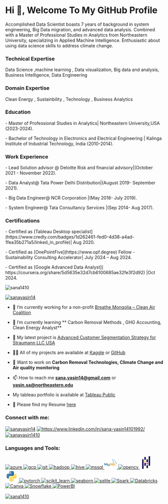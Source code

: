 <h1 align="left">Hi 👋, Welcome To My GitHub Profile</h1>
<p align="left">Accomplished Data Scientist boasts 7 years of background in system engineering, Big Data migration, and advanced data analysis. Combined with a Master of Professional Studies in Analytics from Northeastern University, specializing in Applied Machine Intelligence. Enthusiastic about using data science skills to address climate change.</p>

<h3 align="left">Technical Expertise</h3>
<p>Data Science ,machine learning , Data visualization, Big data and analysis, Business Intelligence, Data Engineering</p>

<h3 align="left">Domain Expertise</h3>
<p>Clean Energy , Sustainbility , Technology , Business Analytics</p>

<h3 align="left">Education</h3>
<p>- Master of Professional Studies in Analytics| Northeastern University,USA (2023-2024).</p>
<p>- Bachelor of Technology in Electronics and Electrical Engineering | Kalinga Institute of Industrial Technology, India (2010-2014).</p>	

<h3 align="left">Work Experience</h3>
<p>-  Lead Solution advisor @ Deloitte Risk and financial advisory|(October 2021 - November 2022).</p>
<p>-  Data Analyst@ Tata Power Delhi Distribution|(August 2019- September 2021).</p>
<p>-  Big Data Engineer@ NCR Corporation |(May 2018- July 2019).</p>
<p>-  System Engineer@ Tata Consultancy Services |(Sep 2014- Aug 2017).</p>

<h3 align="left">Certifications</h3>
<p>-  Certified as [Tableau Desktop specialist](https://www.credly.com/badges/1d262461-fed0-4d38-a4ad-1fea35b271a5/linked_in_profile)| Aug 2020.</p>
<p>-  Certified as [OnePointFive](https://www.opf.degree) Fellow - Sustainability Consulting Accelerator|  July 2024 – Aug 2024.</p>
<p>-  Certified as [Google Advanced Data Analyst]( https://coursera.org/share/5d5635e32d7cb6100685ae32fe3f2d92) |Oct 2024.</p>

<p align="left"> <img src="https://komarev.com/ghpvc/?username=sana1410&label=Profile%20views&color=0e75b6&style=flat" alt="sana1410" /> </p>

<p align="left"> <a href="https://twitter.com/sanayasin14" target="blank"><img src="https://img.shields.io/twitter/follow/sanayasin14?logo=twitter&style=for-the-badge" alt="sanayasin14" /></a> </p>

- 🔭 I’m currently working for a non-profit [Breathe Mongolia – Clean Air Coalition](https://www.breathemongolia.org/en)

- 🌱 I’m currently learning ** Carbon Removal Methods , GHG Accounting, Clean Energy Analyst**

- 👯 My latest project is [Advanced Customer Segmentation Strategy for Straumann LLC USA](https://github.com/sana1410/ALY6980-Capstone)

- 👨‍💻 All of my projects are available at [Kaggle](https://www.kaggle.com/sanayasin1410) or [GitHub](https://github.com/sana1410)

- 💬 Want to work on **Carbon Removal Technologies, Climate Change and Air quality monitoring**

- 📫 How to reach me **sana.yasin14@gmail.com** or **yasin.sa@northeastern.edu**
  
- My tableau portfolio is available at [Tableau Public](https://public.tableau.com/app/profile/sana.yasin)

- 📄 Please find my Resume [here](https://amaranth-tabina-29.tiiny.site)
<h3 align="left">Connect with me:</h3>
<p align="left">
<a href="https://twitter.com/sanayasin14" target="blank"><img align="center" src="https://raw.githubusercontent.com/rahuldkjain/github-profile-readme-generator/master/src/images/icons/Social/twitter.svg" alt="sanayasin14" height="30" width="40" /></a>
<a href="https://linkedin.com/in/https://www.linkedin.com/in/sana-yasin14101992/" target="blank"><img align="center" src="https://raw.githubusercontent.com/rahuldkjain/github-profile-readme-generator/master/src/images/icons/Social/linked-in-alt.svg" alt="https://www.linkedin.com/in/sana-yasin14101992/" height="30" width="40" /></a>
<a href="https://kaggle.com/sanayasin1410" target="blank"><img align="center" src="https://raw.githubusercontent.com/rahuldkjain/github-profile-readme-generator/master/src/images/icons/Social/kaggle.svg" alt="sanayasin1410" height="30" width="40" /></a>
</p>

<h3 align="left">Languages and Tools:</h3>
<p align="left"> <a href="https://azure.microsoft.com/en-in/" target="_blank" rel="noreferrer"> <img src="https://www.vectorlogo.zone/logos/microsoft_azure/microsoft_azure-icon.svg" alt="azure" width="40" height="40"/> </a> <a href="https://cloud.google.com" target="_blank" rel="noreferrer"> <img src="https://www.vectorlogo.zone/logos/google_cloud/google_cloud-icon.svg" alt="gcp" width="40" height="40"/> </a> <a href="https://git-scm.com/" target="_blank" rel="noreferrer"> <img src="https://www.vectorlogo.zone/logos/git-scm/git-scm-icon.svg" alt="git" width="40" height="40"/> </a> <a href="https://hadoop.apache.org/" target="_blank" rel="noreferrer"> <img src="https://www.vectorlogo.zone/logos/apache_hadoop/apache_hadoop-icon.svg" alt="hadoop" width="40" height="40"/> </a> <a href="https://hive.apache.org/" target="_blank" rel="noreferrer"> <img src="https://www.vectorlogo.zone/logos/apache_hive/apache_hive-icon.svg" alt="hive" width="40" height="40"/> </a> <a href="https://www.microsoft.com/en-us/sql-server" target="_blank" rel="noreferrer"> <img src="https://www.svgrepo.com/show/303229/microsoft-sql-server-logo.svg" alt="mssql" width="40" height="40"/> </a> <a href="https://www.mysql.com/" target="_blank" rel="noreferrer"> <img src="https://raw.githubusercontent.com/devicons/devicon/master/icons/mysql/mysql-original-wordmark.svg" alt="mysql" width="40" height="40"/> </a> <a href="https://opencv.org/" target="_blank" rel="noreferrer"> <img src="https://www.vectorlogo.zone/logos/opencv/opencv-icon.svg" alt="opencv" width="40" height="40"/> </a> <a href="https://pandas.pydata.org/" target="_blank" rel="noreferrer"> <img src="https://raw.githubusercontent.com/devicons/devicon/2ae2a900d2f041da66e950e4d48052658d850630/icons/pandas/pandas-original.svg" alt="pandas" width="40" height="40"/> </a> <a href="https://www.python.org" target="_blank" rel="noreferrer"> <img src="https://raw.githubusercontent.com/devicons/devicon/master/icons/python/python-original.svg" alt="python" width="40" height="40"/> </a> <a href="https://pytorch.org/" target="_blank" rel="noreferrer"> <img src="https://www.vectorlogo.zone/logos/pytorch/pytorch-icon.svg" alt="pytorch" width="40" height="40"/> </a> <a href="https://scikit-learn.org/" target="_blank" rel="noreferrer"> <img src="https://upload.wikimedia.org/wikipedia/commons/0/05/Scikit_learn_logo_small.svg" alt="scikit_learn" width="40" height="40"/> </a> <a href="https://seaborn.pydata.org/" target="_blank" rel="noreferrer"> <img src="https://seaborn.pydata.org/_images/logo-mark-lightbg.svg" alt="seaborn" width="40" height="40"/> </a> <a href="https://www.sqlite.org/" target="_blank" rel="noreferrer"> <img src="https://www.vectorlogo.zone/logos/sqlite/sqlite-icon.svg" alt="sqlite" width="40" height="40"/> </a> <a href="https://spark.apache.org/docs/latest/api/python/index.html" target="_blank" rel="noreferrer"> <img src="https://www.vectorlogo.zone/logos/apache_spark/apache_spark-ar21.svg" alt="Spark" width="40" height="40"/> </a> <a href="https://www.databricks.com/" target="_blank" rel="noreferrer"> <img src="https://www.vectorlogo.zone/logos/databricks/databricks-icon.svg" alt="Databricks" width="40" height="40"/> </a> <a href="https://www.canva.com/" target="_blank" rel="noreferrer"> <img src="https://www.vectorlogo.zone/logos/canva/canva-icon.svg" alt="Canva" width="40" height="40"/> </a> <a href="https://signup.snowflake.com/?utm_source=google&utm_medium=paidsearch&utm_campaign=na-us-en-brand-core-exact&utm_content=go-rsa-evg-ss-free-trial&utm_term=c-g-snowflake-e&_bt=586482091575&_bk=snowflake&_bm=e&_bn=g&_bg=136172943788&gclsrc=aw.ds&gad_source=1&gclid=Cj0KCQiAsOq6BhDuARIsAGQ4-zh24Ax6wnmBeBzIINtxij0EggR3O9CyFeY8Fej4bVAatwS5tWJhFsYaArOYEALw_wcB" target="_blank" rel="noreferrer"> <img src="https://www.vectorlogo.zone/logos/snowflake/snowflake-icon.svg" alt="Snowflake" width="40" height="40"/> </a> <a href="https://www.microsoft.com/en-us/power-platform/products/power-bi" target="_blank" rel="noreferrer"> <img src="https://www.vectorlogo.zone/logos/microsoft_powerbi/microsoft_powerbi-icon.svg" alt="PowerBI" width="40" height="40"/> </p>

<p><img align="center" src="https://github-readme-stats.vercel.app/api/top-langs?username=sana1410&show_icons=true&locale=en&layout=compact" alt="sana1410" /></p>
